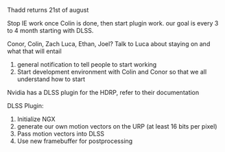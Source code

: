 Thadd returns 21st of august

Stop IE work once Colin is done, then start plugin work. our goal is every 3 to 4 month starting with DLSS. 

Conor, Colin, Zach
Luca, Ethan, Joel?
Talk to Luca about staying on and what that will entail

1. general notification to tell people to start working 
2. Start development environment with Colin and Conor so that we all understand how to start

Nvidia has a DLSS plugin for the HDRP, refer to their documentation

DLSS Plugin:
1. Initialize NGX
2. generate our own motion vectors on the URP (at least 16 bits per pixel)
3. Pass motion vectors into DLSS
4. Use new framebuffer for postprocessing 